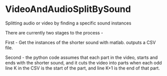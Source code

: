 # VideoAndAudioSplitBySound
Splitting audio or video by finding a specific sound instances

There are currently two stages to the process - 

First   -   Get the instances of the shorter sound with matlab.
            outputs a CSV file.

Second  -   the python code assumes that each part in the video,
            starts and ends with the shorter sound, and it cuts the video
            into parts when each odd line K in the CSV is the start of the part,
            and line K+1 is the end of that part.

